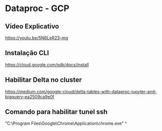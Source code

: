 # Dataproc - GCP

## Vídeo Explicativo

https://youtu.be/5N6LeR23-mg

## Instalação CLI
https://cloud.google.com/sdk/docs/install

## Habilitar Delta no cluster
https://medium.com/google-cloud/delta-tables-with-dataproc-jupyter-and-bigquery-ea2509ca9e0f


## Comando para habilitar tunel ssh
"C:\Program Files\Google\Chrome\Application\chrome.exe" ^
